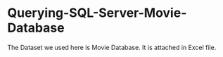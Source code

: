 # Querying-SQL-Server-Movie-Database

The Dataset we used here is Movie Database.
It is attached in Excel file.
